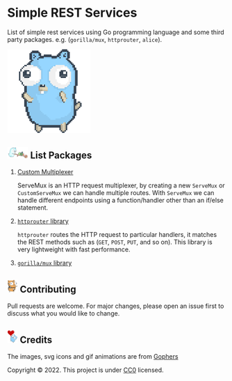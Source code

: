 # Simple REST Services

List of simple rest services using Go programming language and some third party packages.
e.g. (`gorilla/mux`, `httprouter`, `alice`).

![Gopher Dance](images/gopher-dance.gif)

## <img src="images/pushing-cart.png" alt="Gopher pushing cart" width="48"> List Packages

1. [Custom Multiplexer](custommux)
   
   ServeMux is an HTTP request multiplexer, by creating a new `ServeMux` or 
   `CustomServeMux` we can handle multiple routes. With `ServeMux` we can handle
   different endpoints using a function/handler other than an if/else statement.

2. [`httprouter` library](httprouter)

    `httprouter` routes the HTTP request to particular handlers, it matches the REST methods
    such as (`GET`, `POST`, `PUT`, and so on). This library is very lightweight with fast performance.

3. [`gorilla/mux` library](gorilla)

## <img src="images/crash-dummy.svg" alt="Gopher robo crash" width="24"> Contributing

Pull requests are welcome. For major changes, please open an issue first to discuss
what you would like to change.

## <img src="images/heart-balloon.svg" alt="Gopher heart balloon" width="24"> Credits

The images, svg icons and gif animations are from [Gophers](https://github.com/egonelbre/gophers)

Copyright :copyright: 2022. This project is under [CC0](LICENSE) licensed.